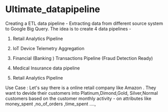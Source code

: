 # Ultimate_datapipeline
Creating a ETL data pipeline - Extracting data from different source system to Google Big Query.
The idea is to create 4 data pipelines -
1. Retail Analytics Pipeline
2. IoT Device Telemetry Aggregation
3. Financial (Banking ) Transactions Pipeline (Fraud Detection Ready)
4. Medical Insurance data pipeline

1. Retail Analytics Pipeline

Use Case : 
Let's say there is a online retail company like Amazon . They want to devide their customers into Platinum,Dimond,Gold, Silver,Normal customers based on the customer monthly activity - on attributes like money_spent ,no_of_orders ,time_spent ....,
